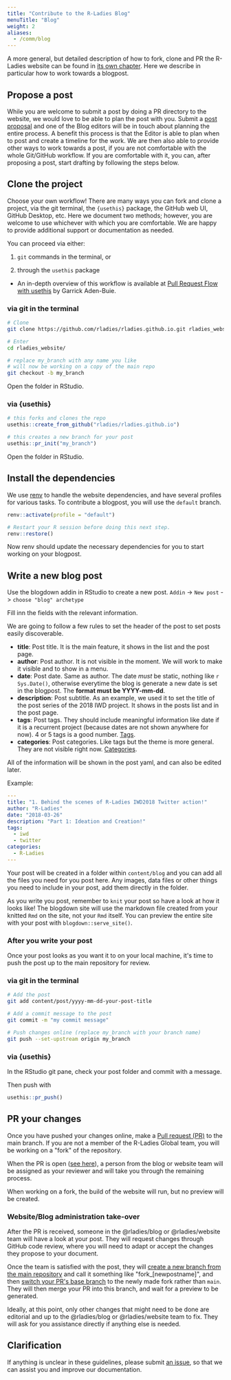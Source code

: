 ```yaml
---
title: "Contribute to the R-Ladies Blog"
menuTitle: "Blog"
weight: 2
aliases:
  - /comm/blog
---
```


A more general, but detailed description of how to fork, clone and PR the R-Ladies website can be found in [its own chapter](/comm/website/fork-clone-pr).
Here we describe in particular how to work towards a blogpost.

## Propose a post

While you are welcome to submit a post by doing a PR directory to the website, we would love to be able to plan the post with you.
Submit a [post proposal](https://rladies.org/form/blog-post) and one of the Blog editors will be in touch about planning the entire process.
A benefit this process is that the Editor is able to plan when to post and create a timeline for the work.
We are then also able to provide other ways to work towards a post, if you are not comfortable with the whole Git/GitHub workflow.
If you are comfortable with it, you can, after proposing a post, start drafting by following the steps below.

## Clone the project

Choose your own workflow! There are many ways you can fork and clone a project,
via the git terminal, the `{usethis}` package, the GitHub web UI, GitHub Desktop,
etc. Here we document two methods; however, you are welcome to use whichever with
which you are comfortable. We are happy to provide additional support or documentation
as needed.

You can proceed via either:

1. `git` commands in the terminal, or

2. through the `usethis` package

- An in-depth overview of this workflow is available at
  [Pull Request Flow with usethis](https://www.garrickadenbuie.com/blog/pull-request-flow-usethis/?interactive=1&steps=) by Garrick Aden-Buie.

### via git in the terminal

```sh
# Clone
git clone https://github.com/rladies/rladies.github.io.git rladies_website

# Enter
cd rladies_website/

# replace my_branch with any name you like
# will now be working on a copy of the main repo
git checkout -b my_branch
```

Open the folder in RStudio.

### via {usethis}

```r
# this forks and clones the repo
usethis::create_from_github("rladies/rladies.github.io")

# this creates a new branch for your post
usethis::pr_init("my_branch")
```

Open the folder in RStudio.

## Install the dependencies

We use [renv](https://rstudio.github.io/renv/articles/renv.html) to handle the website dependencies, and have several profiles for various tasks.
To contribute a blogpost, you will use the `default` branch.

```r
renv::activate(profile = "default")

# Restart your R session before doing this next step.
renv::restore()
```

Now renv should update the necessary dependencies for you to start working on your blogpost.

## Write a new blog post

Use the blogdown addin in RStudio to create a new post.
`Addin` -> `New post` -> `choose "blog" archetype`

Fill inn the fields with the relevant information.

We are going to follow a few rules to set the header of the post to set posts easily discoverable.

- **title**: Post title. It is the main feature, it shows in the list and the post page.
- **author**: Post author. It is not visible in the moment. We will work to make it visible and to show in a menu.
- **date**: Post date. Same as author. The date _must_ be static, nothing like `r Sys.Date()`, otherwise everytime the blog is generate a new date is set in the blogpost. The **format must be YYYY-mm-dd**.
- **description**: Post subtitle. As an example, we used it to set the title of the post series of the 2018 IWD project. It shows in the posts list and in the post page.
- **tags**: Post tags. They should include meaningful information like date if it is a recurrent project (because dates are not shown anywhere for now). 4 or 5 tags is a good number. [Tags](https://rladies.org/tags/).
- **categories**: Post categories. Like tags but the theme is more general. They are not visible right now. [Categories](https://rladies.org/categories/).

All of the information will be shown in the post yaml, and can also be edited later.

Example:

```yaml
---
title: "1. Behind the scenes of R-Ladies IWD2018 Twitter action!"
author: "R-Ladies"
date: "2018-03-26"
description: "Part 1: Ideation and Creation!"
tags:
  - iwd
  - twitter
categories:
  - R-Ladies
---
```

Your post will be created in a folder within `content/blog` and you can add all the files you need for you post here.
Any images, data files or other things you need to include in your post, add them directly in the folder.

As you write you post, remember to `knit` your post so have a look at how it looks like!
The blogdown site will use the markdown file created from your knitted `Rmd` on the site, not your `Rmd` itself.
You can preview the entire site with your post with `blogdown::serve_site()`.

### After you write your post

Once your post looks as you want it to on your local machine, it's time to push the post
up to the main repository for review.

### via git in the terminal

```sh
# Add the post
git add content/post/yyyy-mm-dd-your-post-title

# Add a commit message to the post
git commit -m "my commit message"

# Push changes online (replace my_branch with your branch name)
git push --set-upstream origin my_branch
```

### via {usethis}

In the RStudio git pane, check your post folder and commit with a message.

Then push with

```r
usethis::pr_push()
```

## PR your changes

Once you have pushed your changes online, make a [Pull request (PR)](https://github.com/rladies/blog/pulls) to the main branch.
If you are not a member of the R-Ladies Global team, you will be working on a "fork" of the repository.

When the PR is open ([see here](https://github.com/rladies/blog/pulls)), a person from the blog or website team will be assigned as your reviewer and will take you through the remaining process.

When working on a fork, the build of the website will run, but no preview will be created.

### Website/Blog administration take-over

After the PR is received, someone in the @rladies/blog or @rladies/website team will have a look at your post.
They will request changes through GitHub code review, where you will need to adapt or accept the changes they propose to your document.

Once the team is satisfied with the post, they will [create a new branch from the main repository](https://docs.github.com/en/pull-requests/collaborating-with-pull-requests/proposing-changes-to-your-work-with-pull-requests/creating-and-deleting-branches-within-your-repository#creating-a-branch) and call it something like "fork\_[newpostname]", and then [switch your PR's base branch](https://docs.github.com/en/pull-requests/collaborating-with-pull-requests/proposing-changes-to-your-work-with-pull-requests/changing-the-base-branch-of-a-pull-request) to the newly made fork rather than `main`.
They will then merge your PR into this branch, and wait for a preview to be generated.

Ideally, at this point, only other changes that might need to be done are editorial and up to the @rladies/blog or @rladies/website team to fix.
They will ask for you assistance directly if anything else is needed.

## Clarification

If anything is unclear in these guidelines, please submit [an issue](https://github.com/rladies/blog/issues), so that we can assist you and improve our documentation.
